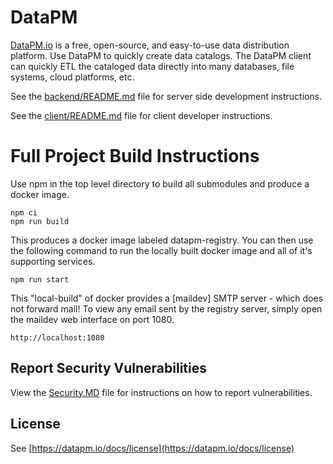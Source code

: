 # DataPM

[DataPM.io](https://datapm.io) is a free, open-source, and easy-to-use data distribution platform. Use DataPM to quickly create data catalogs. The DataPM client can quickly ETL the cataloged data directly into many databases, file systems, cloud platforms, etc. 

See the [backend/README.md](backend/README.md) file for server side development instructions.

See the [client/README.md](client/README.md) file for client developer instructions.

# Full Project Build Instructions

Use npm in the top level directory to build all submodules and produce a docker image.

```
npm ci
npm run build
```

This produces a docker image labeled datapm-registry. You can then use the following command to run the locally built docker image and all of it's supporting services.

```
npm run start
```

This "local-build" of docker provides a [maildev] SMTP server - which does not forward mail! To view any email sent by the registry server, simply open the maildev web interface on port 1080.

```
http://localhost:1080
```

## Report Security Vulnerabilities

View the [Security.MD](SECURITY.md) file for instructions on how to report vulnerabilities.

## License

See [https://datapm.io/docs/license](https://datapm.io/docs/license)
